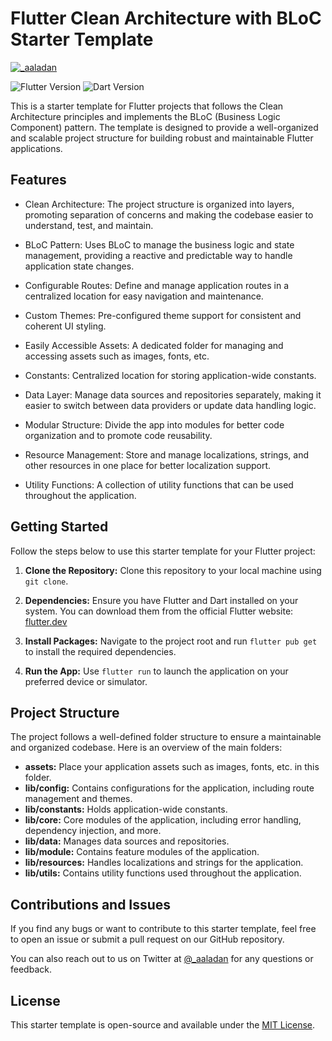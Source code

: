 # Flutter Clean Architecture with BLoC Starter Template
[![_aaladan](https://img.shields.io/twitter/follow/_aaladan?style=social)](https://twitter.com/_aaladan)

![Flutter Version](https://img.shields.io/badge/flutter-%5E3.10.1-blue.svg)
![Dart Version](https://img.shields.io/badge/dart-%5E3.0.1-blue.svg)

This is a starter template for Flutter projects that follows the Clean Architecture principles and implements the BLoC (Business Logic Component) pattern. The template is designed to provide a well-organized and scalable project structure for building robust and maintainable Flutter applications.


## Features

- Clean Architecture: The project structure is organized into layers, promoting separation of concerns and making the codebase easier to understand, test, and maintain.

- BLoC Pattern: Uses BLoC to manage the business logic and state management, providing a reactive and predictable way to handle application state changes.
- Configurable Routes: Define and manage application routes in a centralized location for easy navigation and maintenance.
- Custom Themes: Pre-configured theme support for consistent and coherent UI styling.
- Easily Accessible Assets: A dedicated folder for managing and accessing assets such as images, fonts, etc.
- Constants: Centralized location for storing application-wide constants.
- Data Layer: Manage data sources and repositories separately, making it easier to switch between data providers or update data handling logic.
- Modular Structure: Divide the app into modules for better code organization and to promote code reusability.
- Resource Management: Store and manage localizations, strings, and other resources in one place for better localization support.
- Utility Functions: A collection of utility functions that can be used throughout the application.


## Getting Started

Follow the steps below to use this starter template for your Flutter project:

1. **Clone the Repository:** Clone this repository to your local machine using `git clone`.

2. **Dependencies:** Ensure you have Flutter and Dart installed on your system. You can download them from the official Flutter website: [flutter.dev](https://flutter.dev/docs/get-started/install)

3. **Install Packages:** Navigate to the project root and run `flutter pub get` to install the required dependencies.

4. **Run the App:** Use `flutter run` to launch the application on your preferred device or simulator.


## Project Structure

The project follows a well-defined folder structure to ensure a maintainable and organized codebase. Here is an overview of the main folders:

- **assets:** Place your application assets such as images, fonts, etc. in this folder.
- **lib/config:** Contains configurations for the application, including route management and themes.
- **lib/constants:** Holds application-wide constants.
- **lib/core:** Core modules of the application, including error handling, dependency injection, and more.
- **lib/data:** Manages data sources and repositories.
- **lib/module:** Contains feature modules of the application.
- **lib/resources:** Handles localizations and strings for the application.
- **lib/utils:** Contains utility functions used throughout the application.


## Contributions and Issues

If you find any bugs or want to contribute to this starter template, feel free to open an issue or submit a pull request on our GitHub repository.

You can also reach out to us on Twitter at [@_aaladan](https://twitter.com/_aaladan) for any questions or feedback.


## License

This starter template is open-source and available under the [MIT License](LICENSE).